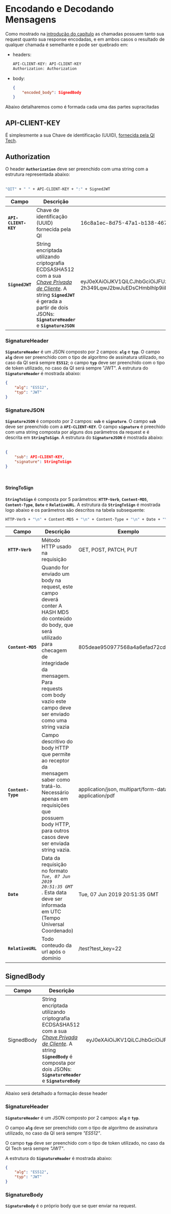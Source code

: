 # Encodando e Decodando Mensagens

Como mostrado na [introdução do capítulo](?221) as chamadas possuem tanto sua request quanto sua response encodadas, e em ambos casos o resultado de qualquer chamada é semelhante e pode ser quebrado em:

- headers:

    ```bash
    API-CLIENT-KEY: API-CLIENT-KEY
    Authorization: Authorization
    ```

- body:

    ```json
    {
        "encoded_body": SignedBody
    }
    ```

Abaixo detalharemos como é formada cada uma das partes supracitadas

## API-CLIENT-KEY

É simplesmente a sua Chave de identificação (UUID), [fornecida pela QI Tech](?112).

## Authorization

O header **`Authorization`** deve ser preenchido com uma string com a estrutura representada abaixo: <br><br>

```bash
"QIT" + " " + API-CLIENT-KEY + ":" + SignedJWT
```


| Campo | Descrição | Exemplo |
|---|---|---|
| **`API-CLIENT-KEY`** | Chave de identificação (UUID) fornecida pela QI | 16c8a1ec-8d75-47a1-b138-46746713b8d8 |
| **`SignedJWT`** | String encriptada utilizando criptografia ECDSASHA512 com a sua [*Chave Privada de Cliente*](?221). A string **`SignedJWT`** é gerada a partir de dois JSONs: **`SignatureHeader`** e **`SignatureJSON`** | eyJ0eXAiOiJKV1QiLCJhbGciOiJFUzUxMiJ9.eyJzdWIiOiIxNmM4YTFlYy04ZDc1LTQ3YTEtYjEzOC00Njc0NjcxM2I4ZDgiLCJzaWduYXR1cmUiOiJHRVRcblxuXG5UdWUsIDE1IE9jdCAyMDE5IDE0OjE4OjMyIEdNVFxuL3Rlc3QifQ.AAEqF4MYJDjUxTra2IJnISxkgIouj6EJthxMs9QNVRg36EoN6l_nX_GzdDT5Oef4lAZvvslMreG9jUfn5JgLaRybAcsBqMCQULe2kmAdaP6trkTOA52hfz-2h349LqwJ2bwJuEDsCHmbIhlp9iiIoyJ7uKcszvzg-Me1Uqq5ty2LiRp- |

### SignatureHeader

**`SignatureHeader`** é um JSON composto por 2 campos: **`alg`** e **`typ`**. O campo **`alg`** deve ser preenchido com o tipo de algoritmo de assinatura utilizado, no caso da QI será sempre **`ES512`**; o campo **`typ`** deve ser preenchido com o tipo de token utilizado, no caso da QI será sempre "JWT". A estrutura do **`SignatureHeader`** é mostrada abaixo:

```json
{
    "alg": "ES512",
    "typ": "JWT"
}
```

### SignatureJSON

**`SignatureJSON`** é composto por 2 campos: **`sub`** e **`signature`**. O campo **`sub`** deve ser preenchido com a **`API-CLIENT-KEY`**. O campo **`signature`** é preechido com uma string composta por alguns dos parâmetros da request e é descrita em **`StringToSign`**. A estrutura do **`SignatureJSON`** é mostrada abaixo: <br><br>

```json
{
    "sub": API-CLIENT-KEY,
    "signature": StringToSign
}
```
<br>

#### StringToSign

**`StringToSign`** é composta por 5 parâmetros: **`HTTP-Verb`**, **`Content-MD5`**, **`Content-Type`**, **`Date`** e **`RelativeURL`**. A estrutura da **`StringToSign`** é mostrada logo abaixo e os parâmetros são descritos na tabela subsequente:

```bash
HTTP-Verb + "\n" + Content-MD5 + "\n" + Content-Type + "\n" + Date + "\n" + RelativeURL
```

| Campo | Descrição | Exemplo |
| --- | --- | --- |
| **`HTTP-Verb`** | Método HTTP usado na requisição | GET, POST, PATCH, PUT |
| **`Content-MD5`** | Quando for enviado um body na request, este campo deverá conter A HASH MD5 do conteúdo do body, que será utilizado para checagem de integridade da mensagem. Para requests com body vazio este campo deve ser enviado como uma string vazia | 805deae950977568a4a6efad72cde92e |
| **`Content-Type`** | Campo descritivo do body HTTP que permite ao receptor da mensagem saber como tratá-lo. Necessário apenas em requisições que possuem body HTTP, para outros casos deve ser enviada string vazia. | application/json, multipart/form-data, application/pdf |
| **`Date`** | Data da requisição no formato *```Tue, 07 Jun 2019 20:51:35 GMT```* . Esta data deve ser informada em UTC (Tempo Universal Coordenado) | Tue, 07 Jun 2019 20:51:35 GMT |
| **`RelativeURL`** | Todo conteudo da url após o domínio | /test?test_key=22 |




## SignedBody


| Campo | Descrição | Exemplo |
|---|---|---|
| SignedBody | String encriptada utilizando criptografia ECDSASHA512 com a sua [*Chave Privada de Cliente*](?221). A string **`SignedBody`** é composta por dois JSONs: **`SignatureHeader`** e **`SignatureBody`** | eyJ0eXAiOiJKV1QiLCJhbGciOiJFUzUxMiJ9.eyJvd25lcl9wZXJzb25fa2V5IjoiMzM3MDFjZDQtOTRiNy00NDdmLWExZmQtNDNlY2RmYzk1ZWU0IiwidHlwZSI6ImNoZWNraW5nIiwiYWNjb3VudF9uYW1lIjoiQ29udGEgMiIsIm93bmVyX25hbWUiOiJBNTUgQ09OU1VMVE9SSUEgRU0gQ1JFRElUTyBMVERBLiIsIm93bmVyX2RvY3VtZW50X251bWJlciI6IjIyMTUzNDcwMDAwMTI4In0.AYUj1jxL0o9rEJnYkZ4ST6rnrxeA7tJRqLdFez0JAUd9MnxAUZAZfyWuUVR45CLLIsaaWhHUxK80ntVgNSOZEWf1APtAygECDA9Div7cqPHcNYVfQt2F5Bad8Rx3V9K2jvoxZtDJ3zvEhR_NuBOhyw8nfu_y5KZIdy51ZSygiRJdDItP |

Abaixo será detalhado a formação desse header

### SignatureHeader

**`SignatureHeader`** é um JSON composto por 2 campos: **`alg`** e **`typ`**. 

O campo **`alg`** deve ser preenchido com o tipo de algoritmo de assinatura utilizado, no caso da QI será sempre *"ES512"*. 

O campo **`typ`** deve ser preenchido com o tipo de token utilizado, no caso da QI Tech será sempre *"JWT"*. 

A estrutura do **`SignatureHeader`** é mostrada abaixo:

```json
{
    "alg": "ES512",
    "typ": "JWT"
}
```

### SignatureBody


**`SignatureBody`** é o próprio body que se quer enviar na request.